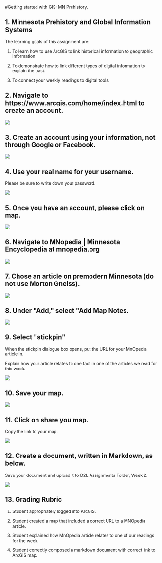 #Getting started with GIS: MN Prehistory. 

## 1. Minnesota Prehistory and Global Information Systems

The learning goals of this assignment are: 

1. To learn how to use ArcGIS to link historical information to geographic information.

2. To demonstrate how to link different types of digital information to explain the past. 

3. To connect your weekly readings to digital tools. 


## 2. Navigate to https://www.arcgis.com/home/index.html to create an account. 

![](./images/gis-intro-1133/navigate-to-https---wwwarcgiscom-home-indexhtml-to-create-an-account-.png)

## 3. Create an account using your information, not through Google or Facebook. 

![](./images/gis-intro-1133/create-an-account-using-your-information--not-through-google-or-facebook-.png)

## 4. Use your real name for your username. 

Please be sure to write down your password. 


![](./images/gis-intro-1133/use-your-real-name-for-your-username-.png)

## 5. Once you have an account, please click on map.

![](./images/gis-intro-1133/once-you-have-an-account--please-click-on-map.png)

## 6. Navigate to MNopedia | Minnesota Encyclopedia at mnopedia.org

![](./images/gis-intro-1133/navigate-to-mnopedia---minnesota-encyclopedia-at-mnopediaorg.png)

## 7. Chose an article on premodern Minnesota (do not use Morton Gneiss). 

![](./images/gis-intro-1133/chose-an-article-on-premodern-minnesota--do-not-use-morton-gneiss--.png)

## 8. Under "Add," select "Add Map Notes. 

![](./images/gis-intro-1133/under--add---select--add-map-notes-.png)

## 9. Select "stickpin"

When the stickpin dialogue box opens, put the URL for your MnOpedia article in. 

Explain how your article relates to one fact in one of the articles we read for this week. 


![](./images/gis-intro-1133/select--stickpin-.png)

## 10. Save your map. 

![](./images/gis-intro-1133/save-your-map-.png)

## 11. Click on share you map. 

Copy the link to your map. 


![](./images/gis-intro-1133/click-on-share-you-map-.png)

## 12. Create a document, written in Markdown, as below. 

Save your document and upload it to D2L Assignments Folder, Week 2. 


![](./images/gis-intro-1133/create-a-document--written-in-markdown--as-below-.png)

## 13. Grading Rubric

1. Student appropriately logged into ArcGIS. 

2. Student created a map that included a correct URL to a MNOpedia article. 

3. Student explained how MnOpedia article relates to one of our readings for the week. 

4. Student correctly composed a markdown document with correct link to ArcGIS map. 


